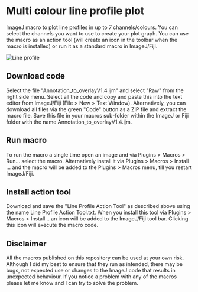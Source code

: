 # Multi colour line profile plot

ImageJ macro to plot line profiles in up to 7 channels/colours. You can select the channels you want to use to create your plot graph. You can use the macro as an action tool (will create an icon in the toolbar when the macro is installed) or run it as a standard macro in ImageJ/Fiji. 

![Line profile](https://github.com/KeesStraatman/Multi-colour-line-profile-plot/blob/main/Line%20profile.png)



## Download code

Select the file "Annotation_to_overlayV1.4.ijm" and select "Raw" from the right side menu. Select all the code and copy and paste this into the text editor from ImageJ/Fiji (File > New > Text Window). Alternatively, you can download all files via the green "Code" button as a ZIP file and extract the macro file. Save this file in your macros sub-folder within the ImageJ or Fiji folder with the name Annotation_to_overlayV1.4.ijm.

## Run macro

To run the macro a single time open an image and via Plugins > Macros > Run... select the macro. Alternatively install it via Plugins > Macros > Install ... and the macro will be added to the Plugins > Macros menu, till you restart ImageJ/Fiji.

## Install action tool

Download and save the "Line Profile Action Tool" as described above using the name Line Profile Action Tool.txt. When you install this tool via  Plugins > Macros > Install .. an icon will be added to the ImageJ/Fiji tool bar. Clicking this icon will execute the macro code.

## Disclaimer

All the macros published on this repository can be used at your own risk. Although I did my best to ensure that they run as intended, there may be bugs, not expected use or changes to the ImageJ code that results in unexpected behaviour. If you notice a problem with any of the macros please let me know and I can try to solve the problem.